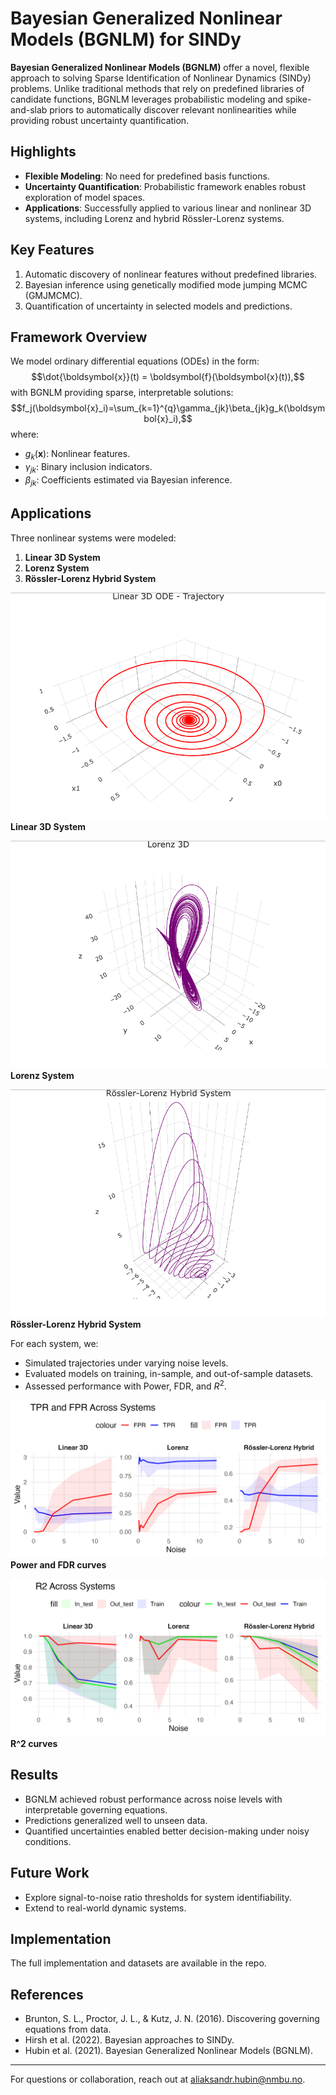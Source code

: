 # Bayesian Generalized Nonlinear Models (BGNLM) for SINDy

**Bayesian Generalized Nonlinear Models (BGNLM)** offer a novel, flexible approach to solving Sparse Identification of Nonlinear Dynamics (SINDy) problems. Unlike traditional methods that rely on predefined libraries of candidate functions, BGNLM leverages probabilistic modeling and spike-and-slab priors to automatically discover relevant nonlinearities while providing robust uncertainty quantification.

## Highlights
- **Flexible Modeling**: No need for predefined basis functions.
- **Uncertainty Quantification**: Probabilistic framework enables robust exploration of model spaces.
- **Applications**: Successfully applied to various linear and nonlinear 3D systems, including Lorenz and hybrid Rössler-Lorenz systems.

## Key Features
1. Automatic discovery of nonlinear features without predefined libraries.
2. Bayesian inference using genetically modified mode jumping MCMC (GMJMCMC).
3. Quantification of uncertainty in selected models and predictions.

## Framework Overview

We model ordinary differential equations (ODEs) in the form:
$$\dot{\boldsymbol{x}}(t) = \boldsymbol{f}(\boldsymbol{x}(t)),$$
with BGNLM providing sparse, interpretable solutions:
$$f_j(\boldsymbol{x}_i)=\sum_{k=1}^{q}\gamma_{jk}\beta_{jk}g_k(\boldsymbol{x}_i),$$
where:
- $g_k(\boldsymbol{x})$: Nonlinear features.
- $\gamma_{jk}$: Binary inclusion indicators.
- $\beta_{jk}$: Coefficients estimated via Bayesian inference.

## Applications

Three nonlinear systems were modeled:

1. **Linear 3D System**  
2. **Lorenz System**  
3. **Rössler-Lorenz Hybrid System**  


![system1](plot_linear3d.png)  
**Linear 3D System**

![system2](plot_lorenz.png)  
**Lorenz System**

![system3](plot_hybrid.png)  
**Rössler-Lorenz Hybrid System**

For each system, we:
- Simulated trajectories under varying noise levels.
- Evaluated models on training, in-sample, and out-of-sample datasets.
- Assessed performance with Power, FDR, and $R^2$.

![Performance Metrics1](result_tpr_fpr_plot.png)  
**Power and FDR curves**

![Performance Metrics2](result_r2_plot.png)  
**R^2 curves**

## Results

- BGNLM achieved robust performance across noise levels with interpretable governing equations.
- Predictions generalized well to unseen data.
- Quantified uncertainties enabled better decision-making under noisy conditions.

## Future Work
- Explore signal-to-noise ratio thresholds for system identifiability.
- Extend to real-world dynamic systems.

## Implementation

The full implementation and datasets are available in the repo.

## References
- Brunton, S. L., Proctor, J. L., & Kutz, J. N. (2016). Discovering governing equations from data.  
- Hirsh et al. (2022). Bayesian approaches to SINDy.  
- Hubin et al. (2021). Bayesian Generalized Nonlinear Models (BGNLM).

---
For questions or collaboration, reach out at [aliaksandr.hubin@nmbu.no](mailto:aliaksandr.hubin@nmbu.no).
